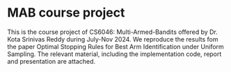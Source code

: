 # MAB course project

This is the course project of CS6046: Multi-Armed-Bandits offered by Dr. Kota Srinivas Reddy during July-Nov 2024. We reproduce the results fom
the paper Optimal Stopping Rules for Best Arm Identification under Uniform Sampling. The relevant material, including the implementation code, report and presentation are attached.
